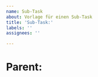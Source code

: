```yaml
---
name: Sub-Task
about: Vorlage für einen Sub-Task
title: 'Sub-Task:'
labels: ''
assignees: ''

---
```


# Parent:
